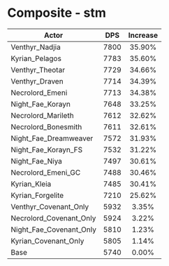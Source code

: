 # Composite - stm
| Actor | DPS | Increase |
|---|:---:|:---:|
|Venthyr_Nadjia|7800|35.90%|
|Kyrian_Pelagos|7783|35.60%|
|Venthyr_Theotar|7729|34.66%|
|Venthyr_Draven|7714|34.39%|
|Necrolord_Emeni|7713|34.38%|
|Night_Fae_Korayn|7648|33.25%|
|Necrolord_Marileth|7612|32.62%|
|Necrolord_Bonesmith|7611|32.61%|
|Night_Fae_Dreamweaver|7572|31.93%|
|Night_Fae_Korayn_FS|7532|31.22%|
|Night_Fae_Niya|7497|30.61%|
|Necrolord_Emeni_GC|7488|30.46%|
|Kyrian_Kleia|7485|30.41%|
|Kyrian_Forgelite|7210|25.62%|
|Venthyr_Covenant_Only|5932|3.35%|
|Necrolord_Covenant_Only|5924|3.22%|
|Night_Fae_Covenant_Only|5810|1.23%|
|Kyrian_Covenant_Only|5805|1.14%|
|Base|5740|0.00%|
